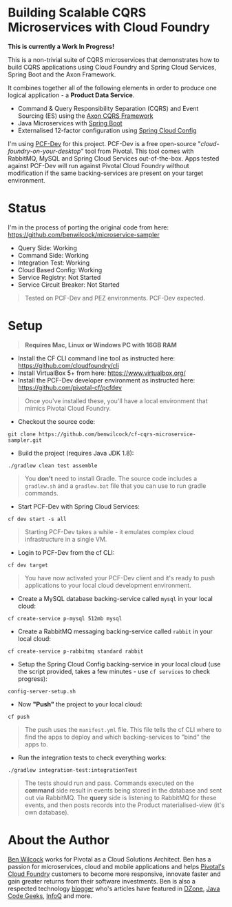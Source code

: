 # Building Scalable CQRS Microservices with Cloud Foundry

**This is currently a Work In Progress!**

This is a non-trivial suite of CQRS microservices that demonstrates how to build CQRS applications using Cloud Foundry and Spring Cloud Services, Spring Boot and the Axon Framework. 

It combines together all of the following elements in order to produce one logical application - a **Product Data Service**.

 - Command & Query Responsibility Separation (CQRS) and Event Sourcing (ES) using the [Axon CQRS Framework](http://www.axonframework.org/)
 - Java Microservices with [Spring Boot](http://projects.spring.io/spring-boot/)
 - Externalised 12-factor configuration using [Spring Cloud Config](https://cloud.spring.io/spring-cloud-config/)
 
I'm using [PCF-Dev](https://pivotal.io/pcf-dev) for this project. PCF-Dev is a free open-source "_cloud-foundry-on-your-desktop_" tool from Pivotal. This tool comes with RabbitMQ, MySQL and Spring Cloud Services out-of-the-box. Apps tested against PCF-Dev will run against Pivotal Cloud Foundry wilthout modification if the same backing-services are present on your target environment.

# Status

I'm in the process of porting the original code from here: https://github.com/benwilcock/microservice-sampler

 - Query Side: Working
 - Command Side: Working
 - Integration Test: Working
 - Cloud Based Config: Working
 - Service Registry: Not Started
 - Service Circuit Breaker: Not Started
 
> Tested on PCF-Dev and PEZ environments. PCF-Dev expected.
 
 
# Setup

> **Requires Mac, Linux or Windows PC with 16GB RAM**

 - Install the CF CLI command line tool as instructed here: https://github.com/cloudfoundry/cli
 - Install VirtualBox 5+ from here: https://www.virtualbox.org/
 - Install the PCF-Dev developer environment as instructed here: https://github.com/pivotal-cf/pcfdev
 
> Once you've installed these, you'll have a local environment that mimics Pivotal Cloud Foundry.

 - Checkout the source code: 
 
 `git clone https://github.com/benwilcock/cf-cqrs-microservice-sampler.git`
 
 - Build the project (requires Java JDK 1.8): 
 
 `./gradlew clean test assemble`
 
> You **don't** need to install Gradle. The source code includes a `gradlew.sh` and a `gradlew.bat` file that you can use to run gradle commands. 

 - Start PCF-Dev with Spring Cloud Services:
 
 `cf dev start -s all`
 
> Starting PCF-Dev takes a while - it emulates complex cloud infrastructure in a single VM.
 
 - Login to PCF-Dev from the cf CLI: 
 
 `cf dev target`
 
> You have now activated your PCF-Dev client and it's ready to push applications to your local cloud development environment.
 
 - Create a MySQL database backing-service called `mysql` in your local cloud:
 
 `cf create-service p-mysql 512mb mysql`
 
 - Create a RabbitMQ messaging backing-service called `rabbit` in your local cloud:
 
 `cf create-service p-rabbitmq standard rabbit`
 
 - Setup the Spring Cloud Config backing-service in your local cloud (use the script provided, takes a few minutes - use `cf services` to check progress):
 
 `config-server-setup.sh`
 
 - Now **"Push"** the project to your local cloud:
  
 `cf push`

> The push uses the `manifest.yml` file. This file tells the cf CLI where to find the apps to deploy and which backing-services to "bind" the apps to.

 - Run the integration tests to check everything works: 
 
 `./gradlew integration-test:integrationTest`

> The tests should run and pass. Commands executed on the **command** side result in events being stored in the database and sent out via RabbitMQ. The **query** side is listening to RabbitMQ for these events, and then posts records into the Product materialised-view (it's own database).


# About the Author

[Ben Wilcock](https://uk.linkedin.com/in/benwilcock) works for Pivotal as a Cloud Solutions Architect. Ben has a passion for microservices, cloud and mobile applications and helps [Pivotal's Cloud Foundry](http://pivotal.io/platform) customers to become more responsive, innovate faster and gain greater returns from their software investments. Ben is also a respected technology [blogger](http://benwilcock.wordpress.com) who's articles have featured in [DZone](https://dzone.com/users/296242/benwilcock.html), [Java Code Geeks](https://www.javacodegeeks.com/author/ben-wilcock/), [InfoQ](https://www.infoq.com/author/Ben-Wilcock) and more.
